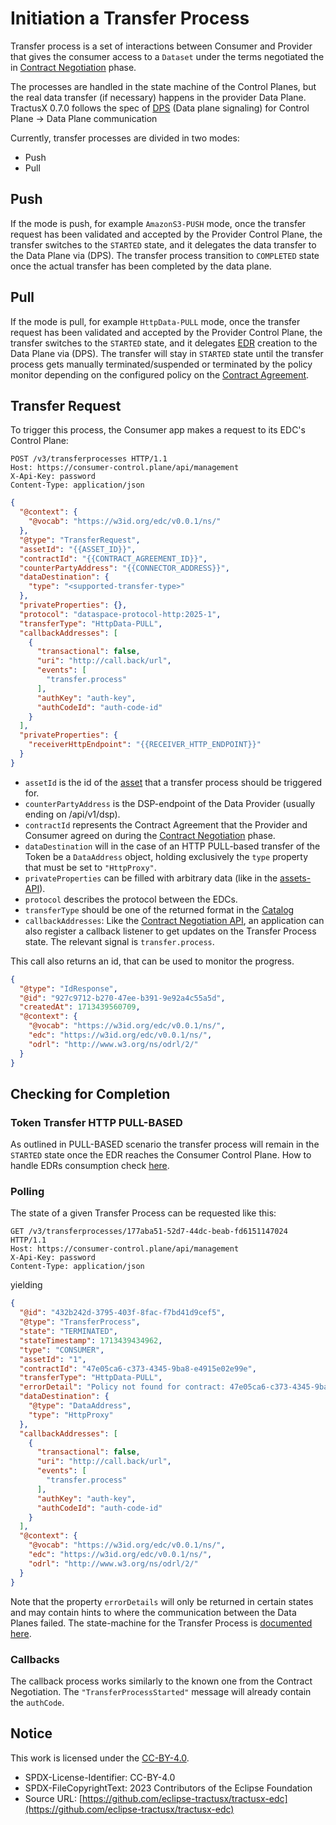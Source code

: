 # Initiation a Transfer Process

Transfer process is a set of interactions between Consumer and Provider that gives 
the consumer access to a `Dataset` under the terms negotiated the in [Contract Negotiation](05_contractnegotiations.md) phase.

The processes are handled in the state machine of the Control Planes, but the real data transfer (if necessary)
happens in the provider Data Plane. 
TractusX 0.7.0 follows the spec of [DPS](https://eclipse-edc.github.io/documentation/for-contributors/data-plane/data-plane-signaling/) (Data plane signaling) for Control Plane -> Data Plane communication

Currently, transfer processes are divided in two modes:

- Push
- Pull

## Push

If the mode is push, for example `AmazonS3-PUSH` mode, once the transfer request has been validated and accepted
by the Provider Control Plane, the transfer switches to the `STARTED` state, and it delegates the data transfer 
to the Data Plane via (DPS). The transfer process transition to `COMPLETED` state once the actual transfer 
has been completed by the data plane.

## Pull

If the mode is pull, for example `HttpData-PULL` mode, once the transfer request has been validated and accepted
by the Provider Control Plane, the transfer switches to the `STARTED` state, and it delegates [EDR](07_edrs.md) creation
to the Data Plane via (DPS). The transfer will stay in `STARTED` state until the transfer process gets manually 
terminated/suspended or terminated by the policy monitor depending on the configured policy on the [Contract Agreement](08_contractagreements.md).

## Transfer Request

To trigger this process, the Consumer app makes a request to its EDC's Control Plane:
```http request
POST /v3/transferprocesses HTTP/1.1
Host: https://consumer-control.plane/api/management
X-Api-Key: password
Content-Type: application/json
```

```json
{
  "@context": {
    "@vocab": "https://w3id.org/edc/v0.0.1/ns/"
  },
  "@type": "TransferRequest",
  "assetId": "{{ASSET_ID}}",
  "contractId": "{{CONTRACT_AGREEMENT_ID}}",
  "counterPartyAddress": "{{CONNECTOR_ADDRESS}}",
  "dataDestination": {
    "type": "<supported-transfer-type>"
  },
  "privateProperties": {},
  "protocol": "dataspace-protocol-http:2025-1",
  "transferType": "HttpData-PULL",
  "callbackAddresses": [
    {
      "transactional": false,
      "uri": "http://call.back/url",
      "events": [
        "transfer.process"
      ],
      "authKey": "auth-key",
      "authCodeId": "auth-code-id"
    }
  ],
  "privateProperties": {
    "receiverHttpEndpoint": "{{RECEIVER_HTTP_ENDPOINT}}"
  }
}
```

- `assetId` is the id of the [asset](01_assets.md) that a transfer process should be triggered for.
- `counterPartyAddress` is the DSP-endpoint of the Data Provider (usually ending on /api/v1/dsp).
- `contractId` represents the Contract Agreement that the Provider and Consumer agreed on during the [Contract Negotiation](05_contractnegotiations.md)
  phase.
- `dataDestination` will in the case of an HTTP PULL-based transfer of the Token be a `DataAddress` object, holding exclusively
  the `type` property that must be set to `"HttpProxy"`.
- `privateProperties` can be filled with arbitrary data (like in the [assets-API](01_assets.md)).
- `protocol` describes the protocol between the EDCs.
- `transferType` should be one of the returned format in the [Catalog](04_catalog.md)
- `callbackAddresses`: Like the [Contract Negotiation API](05_contractnegotiations.md), an application can also register
  a callback listener to get updates on the Transfer Process state. The relevant signal is `transfer.process`.

This call also returns an id, that can be used to monitor the progress.

```json
{
  "@type": "IdResponse",
  "@id": "927c9712-b270-47ee-b391-9e92a4c55a5d",
  "createdAt": 1713439560709,
  "@context": {
    "@vocab": "https://w3id.org/edc/v0.0.1/ns/",
    "edc": "https://w3id.org/edc/v0.0.1/ns/",
    "odrl": "http://www.w3.org/ns/odrl/2/"
  }
}
```

## Checking for Completion

### Token Transfer HTTP PULL-BASED

As outlined in PULL-BASED scenario the transfer process will remain in the `STARTED` state once the EDR reaches
the Consumer Control Plane. How to handle EDRs consumption check [here](07_edrs.md). 

### Polling

The state of a given Transfer Process can be requested like this:

```http request
GET /v3/transferprocesses/177aba51-52d7-44dc-beab-fd6151147024 HTTP/1.1
Host: https://consumer-control.plane/api/management
X-Api-Key: password
Content-Type: application/json
```

yielding

```json
{
  "@id": "432b242d-3795-403f-8fac-f7bd41d9cef5",
  "@type": "TransferProcess",
  "state": "TERMINATED",
  "stateTimestamp": 1713439434962,
  "type": "CONSUMER",
  "assetId": "1",
  "contractId": "47e05ca6-c373-4345-9ba8-e4915e02e99e",
  "transferType": "HttpData-PULL",
  "errorDetail": "Policy not found for contract: 47e05ca6-c373-4345-9ba8-e4915e02e99e",
  "dataDestination": {
    "@type": "DataAddress",
    "type": "HttpProxy"
  },
  "callbackAddresses": [
    {
      "transactional": false,
      "uri": "http://call.back/url",
      "events": [
        "transfer.process"
      ],
      "authKey": "auth-key",
      "authCodeId": "auth-code-id"
    }
  ],
  "@context": {
    "@vocab": "https://w3id.org/edc/v0.0.1/ns/",
    "edc": "https://w3id.org/edc/v0.0.1/ns/",
    "odrl": "http://www.w3.org/ns/odrl/2/"
  }
}
```
Note that the property `errorDetails` will only be returned in certain states and may contain hints to where the communication
between the Data Planes failed. The state-machine for the Transfer Process is [documented here](https://eclipse-edc.github.io/documentation/for-contributors/control-plane/entities/#7-transfer-processes).

### Callbacks

The callback process works similarly to the known one from the Contract Negotiation. The `"TransferProcessStarted"` message
will already contain the `authCode`.

## Notice

This work is licensed under the [CC-BY-4.0](https://creativecommons.org/licenses/by/4.0/legalcode).

- SPDX-License-Identifier: CC-BY-4.0
- SPDX-FileCopyrightText: 2023 Contributors of the Eclipse Foundation
- Source URL: [https://github.com/eclipse-tractusx/tractusx-edc](https://github.com/eclipse-tractusx/tractusx-edc)
